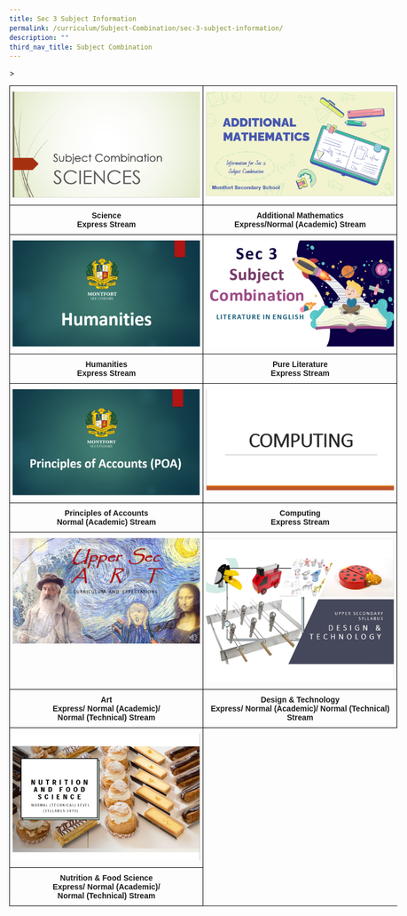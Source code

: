 ```yaml
---
title: Sec 3 Subject Information
permalink: /curriculum/Subject-Combination/sec-3-subject-information/
description: ""
third_nav_title: Subject Combination
---
```

<style type="text/css">
.tg  {border-collapse:collapse;border-spacing:0;margin:0px auto;}
.tg td{border-color:black;border-style:solid;border-width:1px;font-family:Arial, sans-serif;font-size:14px;
  overflow:hidden;padding:10px 5px;word-break:normal;}
.tg th{border-color:black;border-style:solid;border-width:1px;font-family:Arial, sans-serif;font-size:14px;
  font-weight:normal;overflow:hidden;padding:10px 5px;word-break:normal;}
.tg .tg-baqh{text-align:center;vertical-align:top}
.tg .tg-cyxe{background-color:#ffffff;color:#454545;font-weight:bold;text-align:center;vertical-align:top}
.tg .tg-amwm{font-weight:bold;text-align:center;vertical-align:top}
</style>
&gt;
	
<table class="tg" style="undefined;table-layout: fixed; width: 700px">
<colgroup>
<col style="width: 350px">
<col style="width: 350px">
</colgroup>
<tbody>
  <tr>
    <td class="tg-baqh"><a href="https://drive.google.com/file/d/1Fm6npbvxrXp2t_HJYGpmBg4TVPTq_zke/view" target="_self"> 
          <img src="/images/Sciences.jpeg"></a></td>
    <td class="tg-baqh"><a href="https://drive.google.com/file/d/1L52xuP88MvxMzRj3gQnv3-Qm8ASYCCC4/view" target="_self"> 
          <img src="/images/AMaths.jpeg"></a></td>
  </tr>
  <tr>
    <td class="tg-amwm">Science<br>Express Stream</td>
    <td class="tg-amwm">Additional Mathematics<br>Express/Normal (Academic) Stream</td>
  </tr>
  <tr>
    <td class="tg-baqh"><a href="https://drive.google.com/file/d/1vpNROKSHZ_JwertGiD9lVag5HAC6E9mR/view" target="_self"> 
          <img src="/images/Humanities.jpeg"></a></td>
    <td class="tg-baqh"><a href="https://drive.google.com/file/d/11LuEuVyuylPoYJo4j91A07xnmwvDr4te/view" target="_self"> 
          <img src="/images/Literature.jpeg"></a></td>
  </tr>
  <tr>
    <td class="tg-amwm"><span style="font-style:normal">Humanities</span><br><span style="font-style:normal">Express Stream</span></td>
    <td class="tg-amwm">Pure Literature<br>Express Stream</td>
  </tr>
  <tr>
    <td class="tg-baqh"><a href="https://drive.google.com/file/d/1gfkKvnO3ZPVr0fcH9X92PAS9SxXEJpQq/view" target="_self"> 
          <img src="/images/POA.jpeg"></a></td>
    <td class="tg-baqh"><a href="https://drive.google.com/file/d/1u3zcYbPTFgJIJLsahM04NMiZS-8jNLks/view" target="_self"> 
          <img src="/images/Computing.jpeg"></a></td>
  </tr>
  <tr>
    <td class="tg-amwm">Principles of Accounts <br>Normal (Academic) Stream</td>
<td class="tg-amwm">Computing <br>Express Stream</td>
  </tr>
  <tr>
    <td class="tg-baqh"><a href="https://drive.google.com/file/d/12BK9ipKFfJtfE87D50Z52h-Tx8pVVEjN/view" target="_self"> 
          <img src="/images/Art.jpeg"></a></td>
		<td class="tg-baqh"><a target="/files/upper%20sec%20d&amp;t%202024%20mss.pdf"> 
          <img src="/images/d&amp;t%20us%20(cover).jpg"></a>
  </td></tr>
  <tr>
    <td class="tg-amwm">Art<br>Express/ Normal (Academic)/ <br>Normal (Technical) Stream</td>
    <td class="tg-amwm">Design &amp; Technology <br>Express/ Normal (Academic)/ Normal (Technical) Stream</td>
  </tr>
<tr><td class="tg-baqh"><a target="/files/upper%20sec%20nt%20nfs%20mss%202024.pdf"> 
          <img src="/images/nutrition%20&amp;%20food%20science%20cover.jpg"></a>
  </td></tr>
    <tr><td class="tg-amwm">Nutrition &amp; Food Science<br>Express/ Normal (Academic)/ <br>Normal (Technical) Stream</td></tr></tbody>
</table>